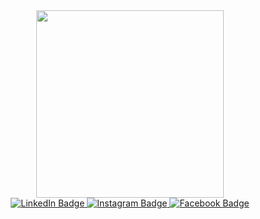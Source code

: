 <div id="header" align="center">
  <img src="https://media.giphy.com/media/7VzgMsB6FLCilwS30v/giphy-downsized-large.gif" width="300"/>
</div>
<div id="badges" align="center">
  <a href="https://www.linkedin.com/in/osamatbaileh/">
    <img src="https://img.shields.io/badge/LinkedIn-blue?style=for-the-badge&logo=linkedin&logoColor=white" alt="LinkedIn Badge"/>
  </a>
  <a href="https://www.instagram.com/osama.tbaileh/">
    <img src="https://img.shields.io/badge/Instagram-red?style=for-the-badge&logo=Instagram&logoColor=white" alt="Instagram Badge"/>
  </a>
  <a href="https://www.facebook.com/osama.tobaileh">
    <img src="https://img.shields.io/badge/Facebook-blue?style=for-the-badge&logo=Facebook&logoColor=white" alt="Facebook Badge"/>
  </a>
</div>


